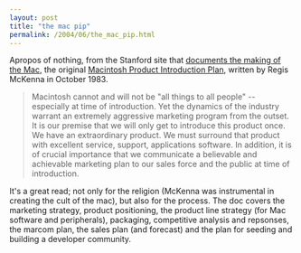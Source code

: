 ```yaml
---
layout: post
title: "the mac pip"
permalink: /2004/06/the_mac_pip.html
---
```


<p>Apropos of nothing, from the Stanford site that <a href="http://library.stanford.edu/mac/index.html">documents the making of the Mac</a>, the original <a href="http://library.stanford.edu/mac/primary/docs/pip83.html">Macintosh Product Introduction Plan</a>, written by Regis McKenna in October 1983.<blockquote>Macintosh cannot and will not be "all things to all people" -- especially at time of introduction. Yet the dynamics of the industry warrant an extremely aggressive marketing program from the outset. It is our premise that we will only get to introduce this product once. We have an extraordinary product. We must surround that product with excellent service, support, applications software. In addition, it is of crucial importance that we communicate a believable and achievable marketing plan to our sales force and the public at time of introduction.</blockquote>It's a great read; not only for the religion (McKenna was instrumental in creating the cult of the mac), but also for the process. The doc covers the marketing strategy, product positioning, the product line strategy (for Mac software and peripherals), packaging, competitive analysis and repsonses, the marcom plan, the sales plan (and forecast) and the plan for seeding and building a developer community.<br />
</p>



